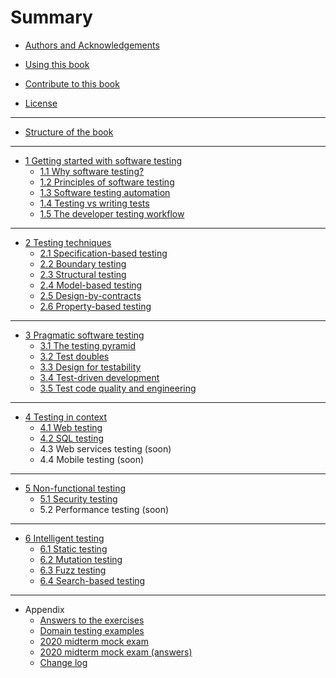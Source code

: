 # Summary

* [Authors and Acknowledgements](chapters/preface/authors.md)

* [Using this book](chapters/preface/use.md)

* [Contribute to this book](chapters/preface/contribute.md)

* [License](chapters/preface/license.md)

----

* [Structure of the book](chapters/preface/structure.md)

----

* [1 Getting started with software testing](chapters/getting-started/README.md)
	* [1.1 Why software testing?](chapters/getting-started/why-software-testing.md)
	* [1.2 Principles of software testing](chapters/getting-started/testing-principles.md)
	* [1.3 Software testing automation](chapters/getting-started/test-automation.md)
	* [1.4 Testing vs writing tests](chapters/getting-started/testing-vs-writing-tests.md)
	* [1.5 The developer testing workflow](chapters/getting-started/developer-testing-workflow.md)

----

* [2 Testing techniques](chapters/testing-techniques/README.md)
	* [2.1 Specification-based testing](chapters/testing-techniques/specification-based-testing.md)
	* [2.2 Boundary testing](chapters/testing-techniques/boundary-testing.md)
	* [2.3 Structural testing](chapters/testing-techniques/structural-testing.md)
	* [2.4 Model-based testing](chapters/testing-techniques/model-based-testing.md)
	* [2.5 Design-by-contracts](chapters/testing-techniques/design-by-contracts.md)
	* [2.6 Property-based testing](chapters/testing-techniques/property-based-testing.md)

----

* [3 Pragmatic software testing](chapters/pragmatic-testing/README.md)
	* [3.1 The testing pyramid](chapters/pragmatic-testing/testing-pyramid.md)
	* [3.2 Test doubles](chapters/pragmatic-testing/test-doubles.md)
	* [3.3 Design for testability](chapters/pragmatic-testing/design-for-testability.md)
	* [3.4 Test-driven development](chapters/pragmatic-testing/tdd.md)
	* [3.5 Test code quality and engineering](chapters/pragmatic-testing/test-code-quality.md)

----

* [4 Testing in context](chapters/testing-into-context/README.md)
	* [4.1 Web testing](chapters/testing-into-context/web-testing.md)
	* [4.2 SQL testing](chapters/testing-into-context/sql-testing.md)
	* 4.3 Web services testing (soon)
	* 4.4 Mobile testing (soon)

----

* [5 Non-functional testing](chapters/non-functional-testing/README.md)
	* [5.1 Security testing](chapters/non-functional-testing/security-testing.md)
	* 5.2 Performance testing (soon)

----

* [6 Intelligent testing](chapters/intelligent-testing/README.md)
	* [6.1 Static testing](chapters/intelligent-testing/static-testing.md)
	* [6.2 Mutation testing](chapters/intelligent-testing/mutation-testing.md)
	* [6.3 Fuzz testing](chapters/intelligent-testing/fuzzing.md)
	* [6.4 Search-based testing](chapters/intelligent-testing/sbst.md)

----

* Appendix
	* [Answers to the exercises](chapters/appendix/answers.md)
	* [Domain testing examples](chapters/testing-techniques/domain-testing.md)
	* [2020 midterm mock exam](chapters/appendix/2020-midterm-preparation.md)
	* [2020 midterm mock exam (answers)](chapters/appendix/2020-midterm-preparation-answers.md)
	* [Change log](chapters/appendix/changelog.md)

